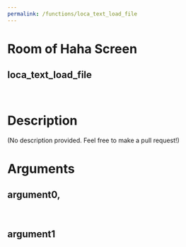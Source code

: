 ```yaml
---
permalink: /functions/loca_text_load_file
---
```

# Room of Haha Screen  
## loca_text_load_file  
&nbsp;  
# Description  
(No description provided. Feel free to make a pull request!) 
&nbsp;  
# Arguments
## argument0, 

&nbsp;  
## argument1

&nbsp;  


